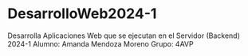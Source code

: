 # DesarrolloWeb2024-1
Desarrolla Aplicaciones Web que se ejecutan en el Servidor (Backend) 2024-1
Alumno:
Amanda Mendoza Moreno
Grupo:
4AVP
